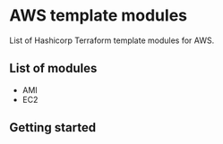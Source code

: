 # AWS template modules

List of Hashicorp Terraform template modules for AWS.

## List of modules
* AMI
* EC2

## Getting started